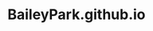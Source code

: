 # BaileyPark.github.io

[VanillaJS]: https://baileypark.github.io/VanillaJS "VanillaJS"
[KokoaClone]: https://baileypark.github.io/KokoaClone "KokoaClone"
